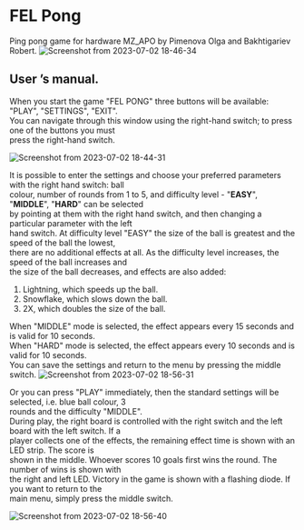 # FEL Pong

Ping pong game for hardware MZ_APO by Pimenova Olga and Bakhtigariev Robert.
![Screenshot from 2023-07-02 18-46-34](https://github.com/lisityy/PingPong/assets/121680391/dcaa7931-3ae4-4d70-8791-543a77052f4b)

## <span dir="ltr">User ’s manual.</span>

<span dir="ltr">When you start the game "FEL PONG" three buttons will be available: "PLAY", "SETTINGS", "EXIT".</span><span dir="">\
</span><span dir="ltr">You can navigate through this window using the right-hand switch; to press one of the buttons you must</span>\
<span dir="ltr">press the right-hand switch.</span>

![Screenshot from 2023-07-02 18-44-31](https://github.com/lisityy/PingPong/assets/121680391/1ebc654e-a0e0-4a37-bce9-2f1a78e54489)

<span dir="ltr">It is possible to enter the settings and choose your preferred parameters with the right hand switch: ball</span>\
<span dir="ltr">colour, number of rounds from 1 to 5, and difficulty level - "**EASY**", "**MIDDLE**", "**HARD**" can be selected</span>\
<span dir="ltr">by pointing at them with the right hand switch, and then changing a particular parameter with the left</span>\
<span dir="ltr">hand switch. At difficulty level "EASY" the size of the ball is greatest and the speed of the ball the lowest,</span>\
<span dir="ltr">there are no additional effects at all. As the difficulty level increases, the speed of the ball increases and</span>\
<span dir="ltr">the size of the ball decreases, and effects are also added:</span>

1. <span dir="ltr">Lightning, which speeds up the ball.</span>
2. <span dir="ltr">Snowflake, which slows down the ball.</span>
3. <span dir="ltr">2X, which doubles the size of the ball.</span>

<span dir="ltr">When "MIDDLE" mode is selected, the effect appears every 15 seconds and is valid for 10 seconds.</span><span dir="">\
</span><span dir="ltr">When "HARD" mode is selected, the effect appears every 10 seconds and is valid for 10 seconds.</span><span dir="">\
</span><span dir="ltr">You can save the settings and return to the menu by pressing the middle switch.</span>
![Screenshot from 2023-07-02 18-56-31](https://github.com/lisityy/PingPong/assets/121680391/74f3736d-fad9-4518-a3e0-b05e5bd6b563)

<span dir="ltr">Or you can press "PLAY" immediately, then the standard settings will be selected, i.e. blue ball colour, 3</span>\
<span dir="ltr">rounds and the difficulty "MIDDLE".</span><span dir="">\
</span><span dir="ltr">During play, the right board is controlled with the right switch and the left board with the left switch. If a</span>\
<span dir="ltr">player collects one of the effects, the remaining effect time is shown with an LED strip. The score is</span>\
<span dir="ltr">shown in the middle. Whoever scores 10 goals first wins the round. The number of wins is shown with</span>\
<span dir="ltr">the right and left LED. Victory in the game is shown with a flashing diode. If you want to return to the</span>\
<span dir="ltr">main menu, simply press the middle switch.</span>

![Screenshot from 2023-07-02 18-56-40](https://github.com/lisityy/PingPong/assets/121680391/e3fa7f34-ea16-4cb6-966f-31c9c19d9afa)

